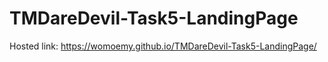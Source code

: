 # TMDareDevil-Task5-LandingPage

Hosted link: https://womoemy.github.io/TMDareDevil-Task5-LandingPage/
